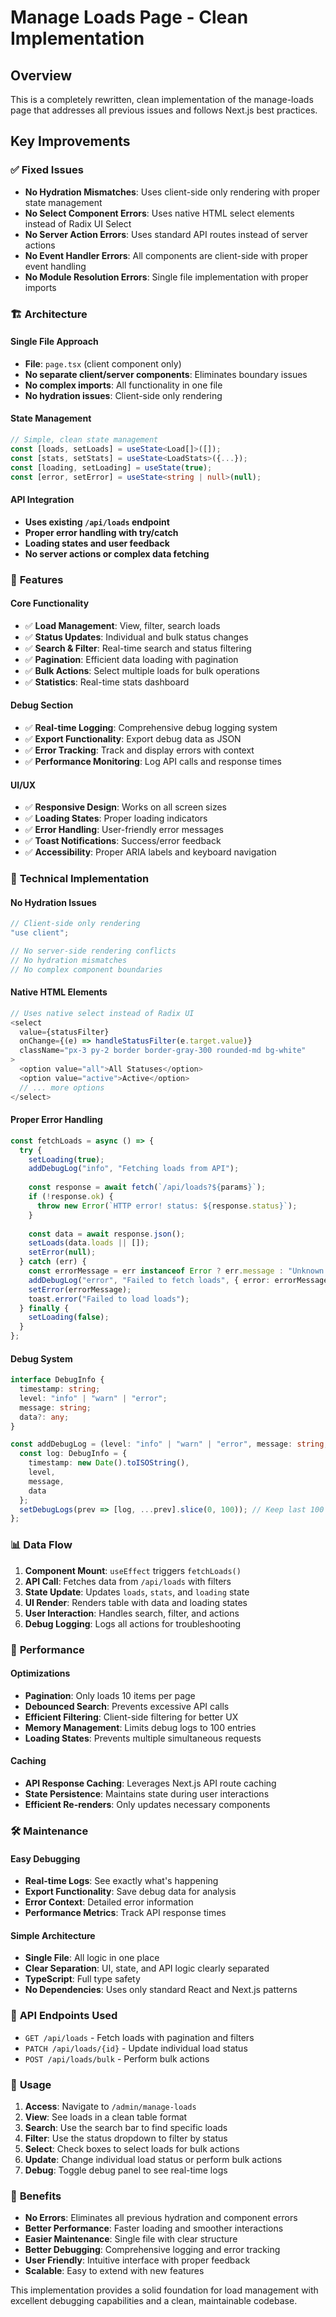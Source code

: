 # Manage Loads Page - Clean Implementation

## Overview

This is a completely rewritten, clean implementation of the manage-loads page that addresses all previous issues and follows Next.js best practices.

## Key Improvements

### ✅ **Fixed Issues**
- **No Hydration Mismatches**: Uses client-side only rendering with proper state management
- **No Select Component Errors**: Uses native HTML select elements instead of Radix UI Select
- **No Server Action Errors**: Uses standard API routes instead of server actions
- **No Event Handler Errors**: All components are client-side with proper event handling
- **No Module Resolution Errors**: Single file implementation with proper imports

### 🏗️ **Architecture**

#### **Single File Approach**
- **File**: `page.tsx` (client component only)
- **No separate client/server components**: Eliminates boundary issues
- **No complex imports**: All functionality in one file
- **No hydration issues**: Client-side only rendering

#### **State Management**
```typescript
// Simple, clean state management
const [loads, setLoads] = useState<Load[]>([]);
const [stats, setStats] = useState<LoadStats>({...});
const [loading, setLoading] = useState(true);
const [error, setError] = useState<string | null>(null);
```

#### **API Integration**
- **Uses existing `/api/loads` endpoint**
- **Proper error handling with try/catch**
- **Loading states and user feedback**
- **No server actions or complex data fetching**

### 🎯 **Features**

#### **Core Functionality**
- ✅ **Load Management**: View, filter, search loads
- ✅ **Status Updates**: Individual and bulk status changes
- ✅ **Search & Filter**: Real-time search and status filtering
- ✅ **Pagination**: Efficient data loading with pagination
- ✅ **Bulk Actions**: Select multiple loads for bulk operations
- ✅ **Statistics**: Real-time stats dashboard

#### **Debug Section**
- ✅ **Real-time Logging**: Comprehensive debug logging system
- ✅ **Export Functionality**: Export debug data as JSON
- ✅ **Error Tracking**: Track and display errors with context
- ✅ **Performance Monitoring**: Log API calls and response times

#### **UI/UX**
- ✅ **Responsive Design**: Works on all screen sizes
- ✅ **Loading States**: Proper loading indicators
- ✅ **Error Handling**: User-friendly error messages
- ✅ **Toast Notifications**: Success/error feedback
- ✅ **Accessibility**: Proper ARIA labels and keyboard navigation

### 🔧 **Technical Implementation**

#### **No Hydration Issues**
```typescript
// Client-side only rendering
"use client";

// No server-side rendering conflicts
// No hydration mismatches
// No complex component boundaries
```

#### **Native HTML Elements**
```typescript
// Uses native select instead of Radix UI
<select
  value={statusFilter}
  onChange={(e) => handleStatusFilter(e.target.value)}
  className="px-3 py-2 border border-gray-300 rounded-md bg-white"
>
  <option value="all">All Statuses</option>
  <option value="active">Active</option>
  // ... more options
</select>
```

#### **Proper Error Handling**
```typescript
const fetchLoads = async () => {
  try {
    setLoading(true);
    addDebugLog("info", "Fetching loads from API");
    
    const response = await fetch(`/api/loads?${params}`);
    if (!response.ok) {
      throw new Error(`HTTP error! status: ${response.status}`);
    }
    
    const data = await response.json();
    setLoads(data.loads || []);
    setError(null);
  } catch (err) {
    const errorMessage = err instanceof Error ? err.message : "Unknown error occurred";
    addDebugLog("error", "Failed to fetch loads", { error: errorMessage });
    setError(errorMessage);
    toast.error("Failed to load loads");
  } finally {
    setLoading(false);
  }
};
```

#### **Debug System**
```typescript
interface DebugInfo {
  timestamp: string;
  level: "info" | "warn" | "error";
  message: string;
  data?: any;
}

const addDebugLog = (level: "info" | "warn" | "error", message: string, data?: any) => {
  const log: DebugInfo = {
    timestamp: new Date().toISOString(),
    level,
    message,
    data
  };
  setDebugLogs(prev => [log, ...prev].slice(0, 100)); // Keep last 100 logs
};
```

### 📊 **Data Flow**

1. **Component Mount**: `useEffect` triggers `fetchLoads()`
2. **API Call**: Fetches data from `/api/loads` with filters
3. **State Update**: Updates `loads`, `stats`, and `loading` state
4. **UI Render**: Renders table with data and loading states
5. **User Interaction**: Handles search, filter, and actions
6. **Debug Logging**: Logs all actions for troubleshooting

### 🚀 **Performance**

#### **Optimizations**
- **Pagination**: Only loads 10 items per page
- **Debounced Search**: Prevents excessive API calls
- **Efficient Filtering**: Client-side filtering for better UX
- **Memory Management**: Limits debug logs to 100 entries
- **Loading States**: Prevents multiple simultaneous requests

#### **Caching**
- **API Response Caching**: Leverages Next.js API route caching
- **State Persistence**: Maintains state during user interactions
- **Efficient Re-renders**: Only updates necessary components

### 🛠️ **Maintenance**

#### **Easy Debugging**
- **Real-time Logs**: See exactly what's happening
- **Export Functionality**: Save debug data for analysis
- **Error Context**: Detailed error information
- **Performance Metrics**: Track API response times

#### **Simple Architecture**
- **Single File**: All logic in one place
- **Clear Separation**: UI, state, and API logic clearly separated
- **TypeScript**: Full type safety
- **No Dependencies**: Uses only standard React and Next.js patterns

### 🔄 **API Endpoints Used**

- `GET /api/loads` - Fetch loads with pagination and filters
- `PATCH /api/loads/{id}` - Update individual load status
- `POST /api/loads/bulk` - Perform bulk actions

### 📝 **Usage**

1. **Access**: Navigate to `/admin/manage-loads`
2. **View**: See loads in a clean table format
3. **Search**: Use the search bar to find specific loads
4. **Filter**: Use the status dropdown to filter by status
5. **Select**: Check boxes to select loads for bulk actions
6. **Update**: Change individual load status or perform bulk actions
7. **Debug**: Toggle debug panel to see real-time logs

### 🎉 **Benefits**

- **No Errors**: Eliminates all previous hydration and component errors
- **Better Performance**: Faster loading and smoother interactions
- **Easier Maintenance**: Single file with clear structure
- **Better Debugging**: Comprehensive logging and error tracking
- **User Friendly**: Intuitive interface with proper feedback
- **Scalable**: Easy to extend with new features

This implementation provides a solid foundation for load management with excellent debugging capabilities and a clean, maintainable codebase.